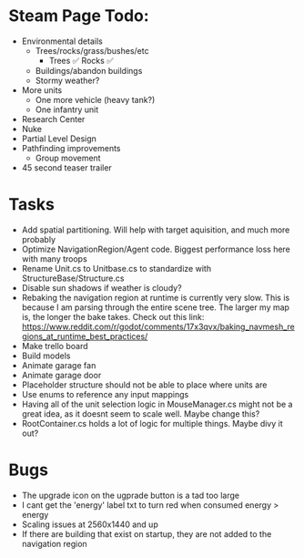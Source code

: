 # Steam Page Todo:
- Environmental details
  - Trees/rocks/grass/bushes/etc
    - Trees ✅ Rocks ✅
  - Buildings/abandon buildings
  - Stormy weather?
- More units
  - One more vehicle (heavy tank?)
  - One infantry unit
- Research Center
- Nuke
- Partial Level Design
- Pathfinding improvements
  - Group movement
- 45 second teaser trailer

# Tasks
- Add spatial partitioning. Will help with target aquisition, and much more probably
- Optimize NavigationRegion/Agent code. Biggest performance loss here with many troops
- Rename Unit.cs to Unitbase.cs to standardize with StructureBase/Structure.cs
- Disable sun shadows if weather is cloudy?
- Rebaking the navigation region at runtime is currently very slow. This is because I am parsing through the entire scene tree. The larger my map is, the longer the bake takes. Check out this link: https://www.reddit.com/r/godot/comments/17x3qvx/baking_navmesh_regions_at_runtime_best_practices/
- Make trello board
- Build models
- Animate garage fan
- Animate garage door
- Placeholder structure should not be able to place where units are
- Use enums to reference any input mappings
- Having all of the unit selection logic in MouseManager.cs might not be a great idea, as it doesnt seem to scale well. Maybe change this?
- RootContainer.cs holds a lot of logic for multiple things. Maybe divy it out?

# Bugs
- The upgrade icon on the ugprade button is a tad too large
- I cant get the 'energy' label txt to turn red when consumed energy > energy
- Scaling issues at 2560x1440 and up
- If there are building that exist on startup, they are not added to the navigation region
